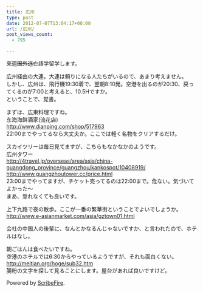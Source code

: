```yaml
---
title: 広州
type: post
date: 2012-07-07T13:04:17+00:00
url: /広州/
post_views_count:
  - 795

---
```

来週<strike>国外逃亡</strike>語学留学します。

広州経由の大連。大連は頼りになる人たちがいるので、あまり考えません。  
しかし、広州は、飛行機19:30着で、翌朝8:10発。空港を出るのが20:30、戻ってくるのが7:00と考えると、10.5Hですか。  
ということで、覚書。

まずは、広東料理ですね。  
东海海鲜酒家(流花店)  
http://www.dianping.com/shop/517963  
22:00までやってるなら大丈夫か。ここでは軽く名物をクリアするだけ。

スカイツリーは毎日見てますが、こちらもなかなかのようです。  
広州タワー  
http://4travel.jp/overseas/area/asia/china-guangdong_province/guangzhou/kankospot/10408919/  
http://www.guangzhoutower.cc/price.html  
23:00までやってますが、チケット売ってるのは22:00まで。危ない。気づいてよかった〜  
まあ、登れなくても良いです。

上下九路で夜の散歩。ここが一番の繁華街ということでよいでしょうか。  
http://www.e-asianmarket.com/asia/gztown01.html

会社の中国人の後輩に、なんとかなるんじゃないですか、と言われたので、ホテルはなし。

朝ごはんは食べたいですね。  
空港のホテルでは6:30からやっているようですが、それも面白くない。  
http://meitian.org/hoge/sub32.htm  
腸粉の文字を探して見ることにします。屋台があれば良いですけど。

<p class="scribefire-powered">
  Powered by <a href="http://www.scribefire.com/">ScribeFire</a>.
</p>